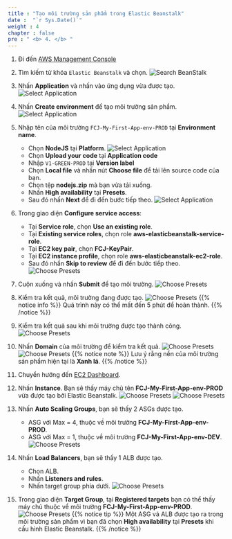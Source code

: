 ```yaml
---
title : "Tạo môi trường sản phẩm trong Elastic Beanstalk"
date :  "`r Sys.Date()`" 
weight : 4 
chapter : false
pre : " <b> 4. </b> "
---
```


1. Đi đến [AWS Management Console](https://aws.amazon.com/vi/console/)

2. Tìm kiếm từ khóa ```Elastic Beanstalk``` và chọn.
    ![Search BeanStalk](../../images/4.createprodenv/4.1selectbeanstalk.png?width=80pc)

3. Nhấn **Application** và nhấn vào ứng dụng vừa được tạo.
    ![Select Application](../../images/4.createprodenv/4.2selectapplication.png?width=80pc)

4. Nhấn **Create environment** để tạo môi trường sản phẩm.
    ![Select Application](../../images/4.createprodenv/4.3createenv.png?width=80pc)

5. Nhập tên của môi trường ```FCJ-My-First-App-env-PROD``` tại **Environment name**.
    - Chọn **NodeJS** tại **Platform**.
    ![Select Application](../../images/4.createprodenv/4.4selectplatform.png?width=80pc)
    - Chọn **Upload your code** tại **Application code**
    - Nhập ```V1-GREEN-PROD``` tại **Version label**
    - Chọn **Local file** và nhấn nút **Choose file** để tải lên source code của bạn.
    - Chọn tệp **nodejs.zip** mà bạn vừa tải xuống.
    - Nhấn **High availability** tại **Presets**.
    - Sau đó nhấn **Next** để đi đến bước tiếp theo. 
    ![Select Application](../../images/4.createprodenv/4.5uploadfile.png?width=80pc)
6. Trong giao diện **Configure service access**:
    - Tại **Service role**, chọn **Use an existing role**.
    - Tại **Existing service roles**, chọn role **aws-elasticbeanstalk-service-role**.
    - Tại **EC2 key pair**, chọn **FCJ-KeyPair**.
    - Tại **EC2 instance profile**, chọn role **aws-elasticbeanstalk-ec2-role**.
    - Sau đó nhấn **Skip to review** để đi đến bước tiếp theo.
    ![Choose Presets](../../images/4.createprodenv/4.6chooserole.png?width=80pc)
7. Cuộn xuống và nhấn **Submit** để tạo môi trường.
    ![Choose Presets](../../images/4.createprodenv/4.7submit.png?width=80pc)

8. Kiểm tra kết quả, môi trường đang được tạo.
    ![Choose Presets](../../images/4.createprodenv/4.8creating.png?width=80pc)
{{% notice info %}}
Quá trình này có thể mất đến 5 phút để hoàn thành.
{{% /notice  %}}
9. Kiểm tra kết quả sau khi môi trường được tạo thành công.
    ![Choose Presets](../../images/4.createprodenv/4.9created.png?width=80pc)

10. Nhấn **Domain** của môi trường để kiểm tra kết quả.
    ![Choose Presets](../../images/4.createprodenv/4.10domain.png?width=80pc)
    ![Choose Presets](../../images/4.createprodenv/4.11result.png?width=80pc)
{{% notice note %}}
Lưu ý rằng nền của môi trường sản phẩm hiện tại là **Xanh lá**.
{{% /notice  %}}

11. Chuyển hướng đến [EC2 Dashboard](https://ap-southeast-1.console.aws.amazon.com/ec2/home?region=ap-southeast-1#Home:).
12. Nhấn **Instance**. Bạn sẽ thấy máy chủ tên **FCJ-My-First-App-env-PROD** vừa được tạo bởi Elastic Beanstalk.
    ![Choose Presets](../../images/4.createprodenv/4.12ec2dashboard.png?width=80pc)
    ![Choose Presets](../../images/4.createprodenv/4.13prodec2.png?width=80pc)

13. Nhấn **Auto Scaling Groups**, bạn sẽ thấy 2 ASGs được tạo. 
    - ASG với Max = 4, thuộc về môi trường **FCJ-My-First-App-env-PROD**.
    - ASG với Max = 1, thuộc về môi trường **FCJ-My-First-App-env-DEV**.
    ![Choose Presets](../../images/4.createprodenv/4.14asg.png?width=80pc)

14. Nhấn **Load Balancers**, bạn sẽ thấy 1 ALB được tạo.
    - Chọn ALB.
    - Nhấn **Listeners and rules**.
    - Nhấn target group phía dưới.
    ![Choose Presets](../../images/4.createprodenv/4.15alb.png?width=80pc)

15. Trong giao diện **Target Group**, tại **Registered targets** bạn có thể thấy máy chủ thuộc về môi trường **FCJ-My-First-App-env-PROD**.
    ![Choose Presets](../../images/4.createprodenv/4.16targetgroup.png?width=80pc)
{{% notice tip %}}
Một ASG và ALB được tạo ra trong môi trường sản phẩm vì bạn đã chọn **High availability** tại **Presets** khi cấu hình Elastic Beanstalk.
{{% /notice  %}}